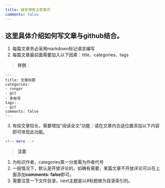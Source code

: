 ```yaml
---
title: 编写博客注意事项
comments: false
---
```

## 这里具体介绍如何写文章与github结合。
1. 每篇文章务必采用markdown标记语言编写
2. 每篇文章最前面需要加入以下因素：title、categories、tags  

> **样例**：
```
---
title: 文章标题
categories:
- ronger 
- git
- 多帐号
tags:
- git
comments: false
---
```
<!-- more -->
3. 有些文章较长，需要增加“阅读全文”功能：请在文章内合适位置添加以下内容即可体现此功能。 
```bash
<!-- more -->
```

> **注意**   
1. 为标识作者，categories第一分类需为作者代号  
2. 一般情况下，默认是开放评论的，如确有需要，某篇文章不开放评论可以在上面添加**comments: false**即可。  
3. 需要注意一下文件目录，next主题是以#标题做为目录索引的。 
  
